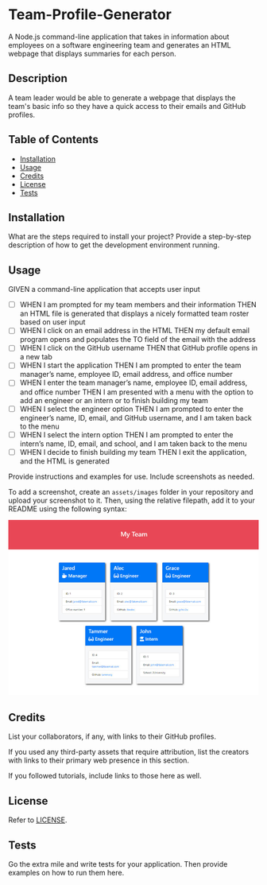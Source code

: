 # Team-Profile-Generator
A Node.js command-line application that takes in information about employees on a software engineering team and generates an HTML webpage that displays summaries for each person.

## Description
A team leader would be able to generate a webpage that displays the team's basic info so they have a quick access to their emails and GitHub profiles.

## Table of Contents

- [Installation](#installation)
- [Usage](#usage)
- [Credits](#credits)
- [License](#license)
- [Tests](#Tests)

## Installation

What are the steps required to install your project? Provide a step-by-step description of how to get the development environment running.

## Usage
GIVEN a command-line application that accepts user input
- [ ] WHEN I am prompted for my team members and their information
THEN an HTML file is generated that displays a nicely formatted team roster based on user input
- [ ] WHEN I click on an email address in the HTML
THEN my default email program opens and populates the TO field of the email with the address
- [ ] WHEN I click on the GitHub username
THEN that GitHub profile opens in a new tab
- [ ] WHEN I start the application
THEN I am prompted to enter the team manager’s name, employee ID, email address, and office number
- [ ] WHEN I enter the team manager’s name, employee ID, email address, and office number
THEN I am presented with a menu with the option to add an engineer or an intern or to finish building my team
- [ ] WHEN I select the engineer option
THEN I am prompted to enter the engineer’s name, ID, email, and GitHub username, and I am taken back to the menu
- [ ] WHEN I select the intern option
THEN I am prompted to enter the intern’s name, ID, email, and school, and I am taken back to the menu
- [ ] WHEN I decide to finish building my team
THEN I exit the application, and the HTML is generated

Provide instructions and examples for use. Include screenshots as needed.

To add a screenshot, create an `assets/images` folder in your repository and upload your screenshot to it. Then, using the relative filepath, add it to your README using the following syntax:


![concept mockup](/Concept-Mockup.png)

## Credits

List your collaborators, if any, with links to their GitHub profiles.

If you used any third-party assets that require attribution, list the creators with links to their primary web presence in this section.

If you followed tutorials, include links to those here as well.

## License
Refer to [LICENSE](/LICENSE).

## Tests

Go the extra mile and write tests for your application. Then provide examples on how to run them here.